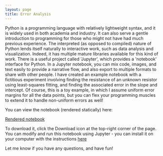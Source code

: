 ```yaml
---
layout: page
title: Error Analysis
---
```


Python is a programming language with relatively lightweight syntax, and it is widely used in both academia and industry. It can also serve a gentle introduction to programming for those who might not have had much previous experience. The interpreted (as opposed to compiled) nature of Python lends itself naturally to interactive work, such as data analysis and visualization. Indeed, it has multiple mature libraries available for this kind of work. There is a useful project called 'Jupyter', which provides a 'notebook' interface for Python. In a Jupyter notebook, you can mix code, images, and text easily to provide a narrative flow, and also export to multiple formats to share with other people.
I have created an example notebook with a fictitious experiment involving finding the resistance of an unknown resistor using least-squares fitting, and finding the associated error in the slope and intercept. Of course, this is a toy example, in which I assume uniform error margins for all the data points, but you can flex your programming muscles to extend it to handle non-uniform errors as well!

You can view the notebook (rendered statically) here:

[Rendered notebook](http://nbviewer.jupyter.org/github/adarshp/website/blob/master/assets/Error_Analysis_Notebook/index.ipynb)

To download it, click the Download icon at the top-right corner of the page. You can modify and run this notebook using Jupyter - you can install it on your computer with the instructions [here](http://jupyter.readthedocs.org/en/latest/install.html)

Let me know if you have any questions, and have fun!
